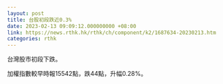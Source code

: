 ```yaml
---
layout: post
title: 台股初段跌近0.3%
date: 2023-02-13 09:09:12.000000000 +08:00
link: https://news.rthk.hk/rthk/ch/component/k2/1687634-20230213.htm
categories: rthk
---
```


台灣股市初段下跌。

加權指數較早時報15542點，跌44點，升幅0.28%。
